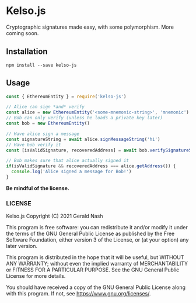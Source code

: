 # Kelso.js  

Cryptographic signatures made easy, with some polymorphism. More coming soon.  

## Installation
```
npm install --save kelso-js
```

## Usage
```javascript
const { EthereumEntity } = require('kelso-js')

// Alice can sign *and* verify
const alice = new EthereumEntity('<some-mnemonic-string>', 'mnemonic')
// Bob can only verify (unless he loads a private key later)
const bob = new EthereumEntity()

// Have alice sign a message
const signatureString = await alice.signMessageString('hi')
// Have bob verify it
const [isValidSignature, recoveredAddress] = await bob.verifySignatureString('hi', signatureString)

// Bob makes sure that alice actually signed it
if(isValidSignature && recoveredAddress === alice.getAddress()) {
  console.log('Alice signed a message for Bob!')
} 
```

**Be mindful of the license.**

### LICENSE

Kelso.js
Copyright (C) 2021 Gerald Nash

This program is free software: you can redistribute it and/or modify it under the terms of the GNU General Public License as published by the Free Software Foundation, either version 3 of the License, or (at your option) any later version.

This program is distributed in the hope that it will be useful, but WITHOUT ANY WARRANTY; without even the implied warranty of MERCHANTABILITY or FITNESS FOR A PARTICULAR PURPOSE. See the GNU General Public License for more details.

You should have received a copy of the GNU General Public License along with this program. If not, see <https://www.gnu.org/licenses/>.
